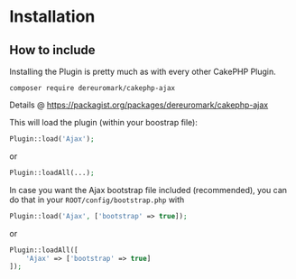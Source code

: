 # Installation

## How to include
Installing the Plugin is pretty much as with every other CakePHP Plugin.

```
composer require dereuromark/cakephp-ajax
```

Details @ https://packagist.org/packages/dereuromark/cakephp-ajax

This will load the plugin (within your boostrap file):
```php
Plugin::load('Ajax');
```
or
```php
Plugin::loadAll(...);
```

In case you want the Ajax bootstrap file included (recommended), you can do that in your `ROOT/config/bootstrap.php` with

```php
Plugin::load('Ajax', ['bootstrap' => true]);
```

or

```php
Plugin::loadAll([
	'Ajax' => ['bootstrap' => true]
]);
```
